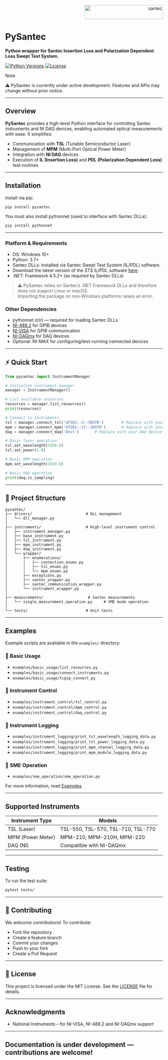 <p align="right"> <a href="https://www.santec.com/en/" target="_blank" rel="noreferrer"> <img src="https://www.santec.com/dcms_media/image/common_logo01.png" alt="santec" 
  width="250" height="45"/> </a> </p>

<h1 align="left"> PySantec </h1>

**Python wrapper for Santec Insertion Loss and Polarization Dependent Loss Swept Test System.**

[![Python Versions](https://img.shields.io/pypi/pyversions/pysantec.svg)](https://pypi.python.org/pypi/pysantec)
[![License](https://img.shields.io/github/license/santec-corporation/pysantec)](LICENSE)

> [!NOTE]
> ⚠️ PySantec is currently under active development.
> Features and APIs may change without prior notice.

---

## Overview

**PySantec** provides a high-level Python interface for controlling Santec instruments and NI DAQ devices, enabling automated optical measurements with ease. 
It simplifies:

- Communication with **TSL** (Tunable Semiconductor Laser)
- Management of **MPM** (Multi-Port Optical Power Meter)
- Integration with **NI DAQ** devices
- Execution of **IL (Insertion Loss)** and **PDL (Polarization Dependent Loss)** test routines

---

## Installation

Install via pip:

```bash
pip install pysantec
```

You must also install pythonnet (used to interface with Santec DLLs):

```bash
pip install pythonnet
```

---

### Platform & Requirements

- OS: Windows 10+ 
- Python: 3.7+
- Santec DLLs: Installed via Santec Swept Test System (IL/PDL) software.
- Download the latest version of the STS IL/PDL software [here](https://downloads.santec.com/api/download/ce94afc6-f283-4123-bf7b-3db322540c2b).
- .NET: Framework 4.5.2+ (as required by Santec DLLs)

> ⚠️ PySantec relies on Santec’s .NET Framework DLLs and therefore does not support Linux or macOS. <br>
> Importing the package on non‑Windows platforms raises an error.


### Other Dependencies

- pythonnet (clr) — required for loading Santec DLLs
- [NI-488.2](https://www.ni.com/en-us/support/downloads/drivers/download.ni-488-2.html) for GPIB devices
- [NI-VISA](https://www.ni.com/en-us/support/downloads/drivers/download.ni-visa.html) for GPIB communication
- [NI-DAQmx](https://www.ni.com/en-us/support/downloads/drivers/download.ni-daqmx.html) for DAQ devices
- Optional: NI-MAX for configuring/test-running connected devices

---

## ⚡ Quick Start
```python
from pysantec import InstrumentManager

# Initialize instrument manager
manager = InstrumentManager()

# List available resources
resources = manager.list_resources()
print(resources)

# Connect to instruments
tsl = manager.connect_tsl('GPIB1::3::INSTR')        # Replace with your TSL GPIB address
mpm = manager.connect_mpm('GPIB1::17::INSTR')       # Replace with your MPM GPIB address
daq = manager.connect_daq('Dev1')       # Replace with your DAQ device name

# Basic laser operation
tsl.set_wavelength(1550.0)
tsl.set_power(2.0)

# Basic MPM operation
mpm.set_wavelength(1550.0)

# Basic DAQ operation
print(daq.is_sampling)
```
---

## 📁 Project Structure
```pgsql
pysantec/
├── drivers/                        # DLL management
│   └── dll_manager.py
│
├── instruments/                    # High-level instrument control
│   ├── instrument_manager.py
│   ├── base_instrument.py
│   ├── tsl_instrument.py
│   ├── mpm_instrument.py
│   ├── daq_instrument.py
│   └── wrapper/
│       ├── enumerations/
│       │   ├── connection_enums.py
│       │   ├── tsl_enums.py
│       │   └── mpm_enums.py
│       ├── exceptions.py
│       ├── santec_wrapper.py
│       ├── santec_communication_wrapper.py
│       └── instrument_wrapper.py
│
├── measurements/                    # Santec measurements
│   └── single_measurement_operation.py     # SME mode operation
│
└── tests/                          # Unit tests
```

---

## Examples

Example scripts are available in the `examples/` directory:

### 🔹 Basic Usage

- `examples/basic_usage/list_resources.py`
- `examples/basic_usage/connect_instruments.py`
- `examples/basic_usage/tcpip_connect.py`

### 🔹 Instrument Control

- `examples/instrument_control/tsl_control.py`
- `examples/instrument_control/mpm_control.py`
- `examples/instrument_control/daq_control.py`

### 🔹 Instrument Logging

- `examples/instrument_logging/print_tsl_wavelength_logging_data.py`
- `examples/instrument_logging/print_tsl_power_logging_data.py`
- `examples/instrument_logging/print_mpm_channel_logging_data.py`
- `examples/instrument_logging/print_mpm_module_logging_data.py`

### 🔹 SME Operation

- `examples/sme_operation/sme_operation.py`

For more information, read [Examples](examples/README.md).

---

## Supported Instruments

| Instrument Type   | Models                               |
|-------------------|--------------------------------------|
| TSL (Laser)       | TSL-550, TSL-570, TSL-710, TSL-770   |
| MPM (Power Meter) | MPM-210, MPM-210H, MPM-220           |
| DAQ (NI)          | Compatible with NI-DAQmx             | 

---

## Testing

To run the test suite:

```bash
pytest tests/
```

---

## 🤝 Contributing

We welcome contributions! To contribute:

- Fork the repository
- Create a feature branch
- Commit your changes
- Push to your fork
- Create a Pull Request

---

## 📄 License

This project is licensed under the MIT License. See the [LICENSE](LICENSE) file for details.

---

## Acknowledgments

- National Instruments – for NI-VISA, NI-488.2 and NI-DAQmx support

---

## Documentation is under development — contributions are welcome!
